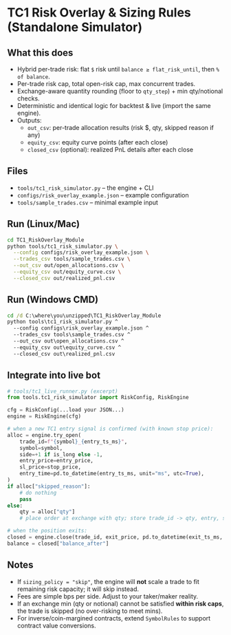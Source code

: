 # TC1 Risk Overlay & Sizing Rules (Standalone Simulator)

## What this does
- Hybrid per-trade risk: flat `$` risk until `balance ≥ flat_risk_until`, then `% of balance`.
- Per-trade risk cap, total open-risk cap, max concurrent trades.
- Exchange-aware quantity rounding (floor to `qty_step`) + min qty/notional checks.
- Deterministic and identical logic for backtest & live (import the same engine).
- Outputs:
  - `out_csv`: per-trade allocation results (risk $, qty, skipped reason if any)
  - `equity_csv`: equity curve points (after each close)
  - `closed_csv` (optional): realized PnL details after each close

## Files
- `tools/tc1_risk_simulator.py` – the engine + CLI
- `configs/risk_overlay_example.json` – example configuration
- `tools/sample_trades.csv` – minimal example input

## Run (Linux/Mac)
```bash
cd TC1_RiskOverlay_Module
python tools/tc1_risk_simulator.py \
  --config configs/risk_overlay_example.json \
  --trades_csv tools/sample_trades.csv \
  --out_csv out/open_allocations.csv \
  --equity_csv out/equity_curve.csv \
  --closed_csv out/realized_pnl.csv
```

## Run (Windows CMD)
```cmd
cd /d C:\where\you\unzipped\TC1_RiskOverlay_Module
python tools\tc1_risk_simulator.py ^
  --config configs\risk_overlay_example.json ^
  --trades_csv tools\sample_trades.csv ^
  --out_csv out\open_allocations.csv ^
  --equity_csv out\equity_curve.csv ^
  --closed_csv out\realized_pnl.csv
```

## Integrate into live bot
```python
# tools/tc1_live_runner.py (excerpt)
from tools.tc1_risk_simulator import RiskConfig, RiskEngine

cfg = RiskConfig(...load your JSON...)
engine = RiskEngine(cfg)

# when a new TC1 entry signal is confirmed (with known stop price):
alloc = engine.try_open(
    trade_id=f"{symbol}_{entry_ts_ms}",
    symbol=symbol,
    side=+1 if is_long else -1,
    entry_price=entry_price,
    sl_price=stop_price,
    entry_time=pd.to_datetime(entry_ts_ms, unit="ms", utc=True),
)
if alloc["skipped_reason"]:
    # do nothing
    pass
else:
    qty = alloc["qty"]
    # place order at exchange with qty; store trade_id -> qty, entry, stop

# when the position exits:
closed = engine.close(trade_id, exit_price, pd.to_datetime(exit_ts_ms, unit="ms", utc=True))
balance = closed["balance_after"]
```

## Notes
- If `sizing_policy = "skip"`, the engine will **not** scale a trade to fit remaining risk capacity; it will skip instead.
- Fees are simple bps per side. Adjust to your taker/maker reality.
- If an exchange min (qty or notional) cannot be satisfied **within risk caps**, the trade is skipped (no over-risking to meet mins).
- For inverse/coin-margined contracts, extend `SymbolRules` to support contract value conversions.